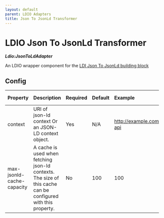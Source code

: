 ```yaml
---
layout: default
parent: LDIO Adapters
title: Json To JsonLd Transformer
---
```


# LDIO Json To JsonLd Transformer

***Ldio:JsonToLdAdapter***

An LDIO wrapper component for the [LDI Json To JsonLd building block](../../_core/ldi-adapters/json-to-json-ld)

## Config

| Property                  | Description                                                                                                  | Required | Default | Example                   | Supported values                                 |
|:--------------------------|:-------------------------------------------------------------------------------------------------------------|:---------|:--------|:--------------------------|:-------------------------------------------------|
| context                   | URI of json-ld context Or an JSON-LD context object.                                                         | Yes      | N/A     | http://example.com/my-api | URI or Json Object (containing "@context" entry) |
| max-jsonld-cache-capacity | A cache is used when fetching json-ld contexts. The size of this cache can be configured with this property. | No       | 100     | 100                       | Integer                                          |